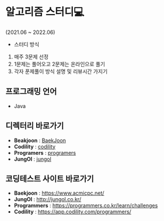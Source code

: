 # 알고리즘 스터디💻
(2021.06 ~ 2022.06)
* 스터디 방식
1. 매주 3문제 선정
2. 1문제는 풀어오고 2문제는 온라인으로 풀기
3. 각자 푼제풀이 방식 설명 및 리뷰시간 가지기

## 프로그래밍 언어

* Java

## 디렉터리 바로가기

* **Beakjoon** : [BaekJoon](https://github.com/khj923265/algorithm/tree/main/src/BaekJoon)
* **Codility** : [codility](https://github.com/khj923265/algorithm/tree/main/src/codility)
* **Programers** : [programers](https://github.com/khj923265/algorithm/tree/main/src/programers)
* **JungOl** : [jungol](https://github.com/khj923265/algorithm/tree/main/src/jungol)

## 코딩테스트 사이트 바로가기

* **Baekjoon** : https://www.acmicpc.net/
* **JungOl** : http://jungol.co.kr/
* **Programmers** : https://programmers.co.kr/learn/challenges
* **Codility** : https://app.codility.com/programmers/

